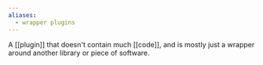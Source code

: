 ```yaml
---
aliases:
  - wrapper plugins
---
```

A [[plugin]] that doesn't contain much [[code]], and is mostly just a wrapper around another library or piece of software.